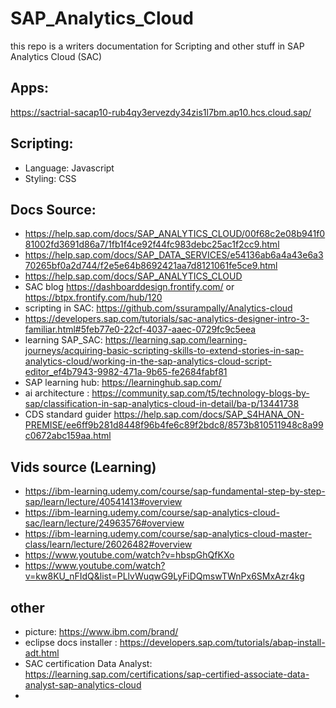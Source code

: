 # SAP_Analytics_Cloud

this repo is a writers documentation for Scripting and other stuff in SAP Analytics Cloud (SAC)

## Apps:
https://sactrial-sacap10-rub4qy3ervezdy34zis1l7bm.ap10.hcs.cloud.sap/

## Scripting:
- Language: Javascript
- Styling: CSS

## Docs Source:
- https://help.sap.com/docs/SAP_ANALYTICS_CLOUD/00f68c2e08b941f081002fd3691d86a7/1fb1f4ce92f44fc983debc25ac1f2cc9.html
- https://help.sap.com/docs/SAP_DATA_SERVICES/e54136ab6a4a43e6a370265bf0a2d744/f2e5e64b8692421aa7d8121061fe5ce9.html
- https://help.sap.com/docs/SAP_ANALYTICS_CLOUD
- SAC blog https://dashboarddesign.frontify.com/ or https://btpx.frontify.com/hub/120
- scripting in SAC: https://github.com/ssurampally/Analytics-cloud 
- https://developers.sap.com/tutorials/sac-analytics-designer-intro-3-familiar.html#5feb77e0-22cf-4037-aaec-0729fc9c5eea
- learning SAP_SAC: https://learning.sap.com/learning-journeys/acquiring-basic-scripting-skills-to-extend-stories-in-sap-analytics-cloud/working-in-the-sap-analytics-cloud-script-editor_ef4b7943-9982-471a-9b65-fe2684fabf81
- SAP learning hub: https://learninghub.sap.com/
- ai architecture : https://community.sap.com/t5/technology-blogs-by-sap/classification-in-sap-analytics-cloud-in-detail/ba-p/13441738
- CDS standard guider https://help.sap.com/docs/SAP_S4HANA_ON-PREMISE/ee6ff9b281d8448f96b4fe6c89f2bdc8/8573b810511948c8a99c0672abc159aa.html

## Vids source (Learning)
- https://ibm-learning.udemy.com/course/sap-fundamental-step-by-step-sap/learn/lecture/40541413#overview
- https://ibm-learning.udemy.com/course/sap-analytics-cloud-sac/learn/lecture/24963576#overview
- https://ibm-learning.udemy.com/course/sap-analytics-cloud-master-class/learn/lecture/26026482#overview
- https://www.youtube.com/watch?v=hbspGhQfKXo
- https://www.youtube.com/watch?v=kw8KU_nFIdQ&list=PLlvWuqwG9LyFiDQmswTWnPx6SMxAzr4kg

## other
- picture: https://www.ibm.com/brand/
- eclipse docs installer : https://developers.sap.com/tutorials/abap-install-adt.html
- SAC certification Data Analyst: https://learning.sap.com/certifications/sap-certified-associate-data-analyst-sap-analytics-cloud
- 
